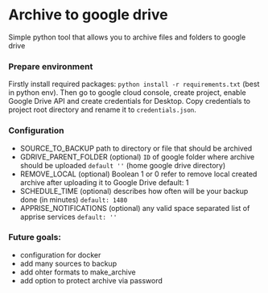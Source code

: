 # Archive to google drive
Simple python tool that allows you to archive files and folders to google drive

### Prepare environment
Firstly install required packages: `python install -r requirements.txt` (best in python env). Then go to google cloud console, create project, enable Google Drive API and create credentials for Desktop. Copy credentials to project root directory and rename it to `credentials.json`.

### Configuration
- SOURCE_TO_BACKUP
    path to directory or file that should be archived
- GDRIVE_PARENT_FOLDER (optional)
    `ID` of google folder where archive should be uploaded
    `default ''` (home google drive directory)
- REMOVE_LOCAL (optional)
    Boolean 1 or 0 refer to remove local created archive after uploading it to Google Drive
    default: 1
- SCHEDULE_TIME (optional)
    describes how often will be your backup done (in minutes)
    `default: 1480`
- APPRISE_NOTIFICATIONS (optional)
    any valid space separated list of apprise services
    `default: ''`


### Future goals:
- configuration for docker
- add many sources to backup
- add ohter formats to make_archive
- add option to protect archive via password
